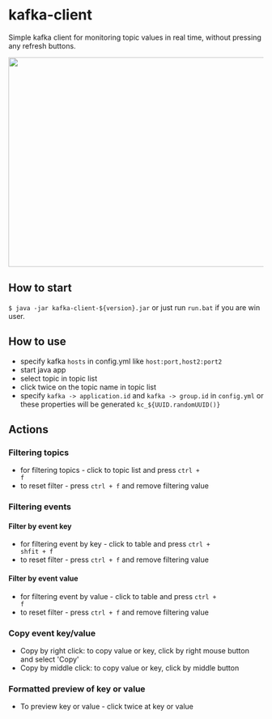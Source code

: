 # kafka-client

Simple kafka client for monitoring topic values in real time, without pressing any refresh buttons.

<img src="https://user-images.githubusercontent.com/5479948/149766027-119ab947-b72e-4a8b-ac9d-8f5f3572a6e7.png" width="610" height="414">


## How to start

`$ java -jar kafka-client-${version}.jar` or just run `run.bat` if you are win user.

## How to use

- specify kafka `hosts` in config.yml like `host:port,host2:port2`
- start java app
- select topic in topic list
- click twice on the topic name in topic list
- specify `kafka -> application.id` and  `kafka -> group.id` in `config.yml` or these properties will be generated `kc_${UUID.randomUUID()}`

## Actions

### Filtering topics

- for filtering topics - click to topic list and press <code>ctrl + f</code>
- to reset filter - press <code>ctrl + f</code> and remove filtering value

### Filtering events

#### Filter by event key

- for filtering event by key - click to table and press <code>ctrl + shfit + f</code>
- to reset filter - press <code>ctrl + f</code> and remove filtering value

#### Filter by event value

- for filtering event by value - click to table and press <code>ctrl + f</code>
- to reset filter - press <code>ctrl + f</code> and remove filtering value

### Copy event key/value

- Copy by right click: to copy value or key, click by right mouse button and select 'Copy'
- Copy by middle click: to copy value or key, click by middle button

### Formatted preview of key or value

- To preview key or value - click twice at key or value
